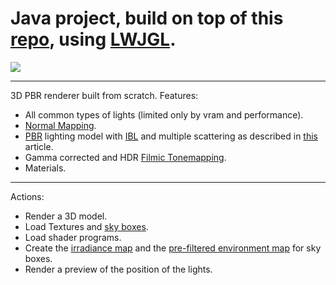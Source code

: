 # Java project, build on top of this [repo](https://github.com/meemknight/javaGameSetup), using [LWJGL](https://www.lwjgl.org).


![](https://github.com/meemknight/photos/blob/master/java.png)

---

3D PBR renderer built from scratch.
Features:

- All common types of lights (limited only by vram and performance).
- [Normal Mapping](https://en.wikipedia.org/wiki/Normal_mapping).
- [PBR](https://learnopengl.com/PBR/Theory) lighting model with [IBL](https://learnopengl.com/PBR/IBL/Diffuse-irradiance) and multiple scattering as described in [this](//http://jcgt.org/published/0008/01/03/) article.
- Gamma corrected and HDR [Filmic Tonemapping](//https://github.com/TheRealMJP/BakingLab/blob/master/BakingLab/ACES.hlsl).
- Materials.

---

Actions: 

- Render a 3D model.
- Load Textures and [sky boxes](https://en.wikipedia.org/wiki/Skybox_(video_games)). 
- Load shader programs.
- Create the [irradiance map](https://learnopengl.com/PBR/IBL/Diffuse-irradiance) and the [pre-filtered environment map](https://learnopengl.com/PBR/IBL/Specular-IBL) for sky boxes.
- Render a preview of the position of the lights.
